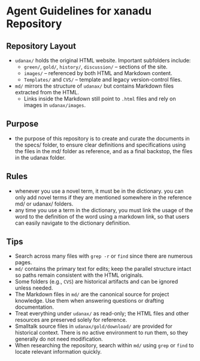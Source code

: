 # Agent Guidelines for xanadu Repository

## Repository Layout

- `udanax/` holds the original HTML website. Important subfolders include:
  - `green/`, `gold/`, `history/`, `discussion/` – sections of the site.
  - `images/` – referenced by both HTML and Markdown content.
  - `Templates/` and `CVS/` – template and legacy version-control files.
- `md/` mirrors the structure of `udanax/` but contains Markdown files extracted
  from the HTML.
  - Links inside the Markdown still point to `.html` files and rely on images in
    `udanax/images`.

## Purpose

- the purpose of this repository is to create and curate the documents in the
  specs/ folder, to ensure clear definitions and specifications using the files
  in the md/ folder as reference, and as a final backstop, the files in the
  udanax folder.

## Rules

- whenever you use a novel term, it must be in the dictionary. you can only add
  novel terms if they are mentioned somewhere in the reference md/ or udanax/
  folders.
- any time you use a term in the dictionary, you must link the usage of the word
  to the definition of the word using a markdown link, so that users can easily
  navigate to the dictionary definition.

## Tips

- Search across many files with `grep -r` or `find` since there are numerous
  pages.
- `md/` contains the primary text for edits; keep the parallel structure intact
  so paths remain consistent with the HTML originals.
- Some folders (e.g., `CVS`) are historical artifacts and can be ignored unless
  needed.
- The Markdown files in `md/` are the canonical source for project knowledge.
  Use them when answering questions or drafting documentation.
- Treat everything under `udanax/` as read-only; the HTML files and other
  resources are preserved solely for reference.
- Smalltalk source files in `udanax/gold/download/` are provided for historical
  context. There is no active environment to run them, so they generally do not
  need modification.
- When researching the repository, search within `md/` using `grep` or `find` to
  locate relevant information quickly.
